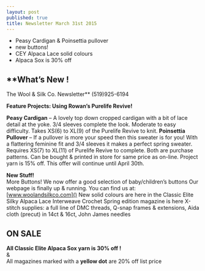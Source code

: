 ```yaml
---
layout: post
published: true
title: Newsletter March 31st 2015
---
```


-  Peasy Cardigan  & Poinsettia pullover
-  new buttons!
-  CEY Alpaca Lace solid colours
-  Alpaca Sox is 30% off

## **What’s New !
The Wool & Silk Co. Newsletter**  (519)925-6194

**Feature Projects:
Using Rowan’s Purelife Revive!**  

**Peasy Cardigan** – A lovely top down cropped cardigan with a bit of lace detail at the yoke.  3/4 sleeves complete the look. Moderate to easy difficulty.  Takes XS(6) to XL(9) of the Purelife Revive to knit. 
**Poinsettia Pullover** – If a pullover is more your speed then this sweater is for you!  With a flattering feminine fit and 3/4 sleeves it makes a perfect spring sweater. Requires XS(7) to XL(11) of Purelife Revive to complete.
Both are purchase patterns. Can be bought & printed in store for same price as on-line. Project yarn is 15% off.  This offer will continue until April 30th.

**New Stuff!**  
More Buttons!  We now offer a good selection of baby/children’s buttons
Our webpage is finally up & running. You can find us at:
       [www.woolandsilkco.com]()
New solid colours are here in the Classic Elite Silky Alpaca Lace
Interweave Crochet Spring edition magazine is here
X-stitch supplies: a full line of DMC threads, Q-snap frames & extensions, Aida cloth 
      (precut) in 14ct & 16ct, John James needles

## **ON SALE**  
   **All Classic Elite Alpaca Sox yarn is 30% off !**  
                                     &  
   All magazines marked with a **yellow dot**  are 20% off list price


